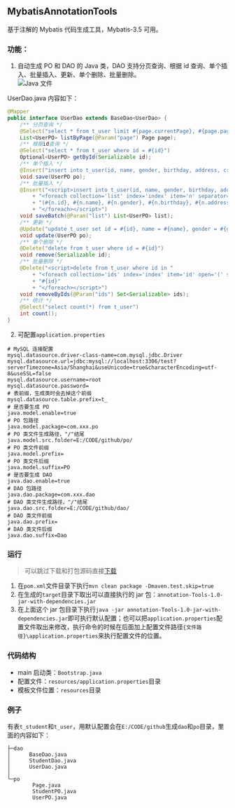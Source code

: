 ## MybatisAnnotationTools
基于注解的 Mybatis 代码生成工具，Mybatis-3.5 可用。
### 功能：
1. 自动生成 PO 和 DAO 的 Java 类，DAO 支持分页查询、根据 id 查询、单个插入、批量插入、更新、单个删除、批量删除。  
![Java 文件](https://upload-images.jianshu.io/upload_images/18729964-5b8222f762dad3da.png?imageMogr2/auto-orient/strip%7CimageView2/2/w/1240)

UserDao.java 内容如下：
```java
@Mapper
public interface UserDao extends BaseDao<UserDao> {
    /** 分页查询 */
    @Select("select * from t_user limit #{page.currentPage}, #{page.pageSize}")
    List<UserPO> listByPage(@Param("page") Page page);
    /** 根据id查询 */
    @Select("select * from t_user where id = #{id}")
    Optional<UserPO> getById(Serializable id);
    /** 单个插入 */
    @Insert("insert into t_user(id, name, gender, birthday, address, create_time, update_time)  values(#{id}, #{name}, #{gender}, #{birthday}, #{address}, #{createTime}, #{updateTime})")
    void save(UserPO po);
    /** 批量插入 */
    @Insert("<script>insert into t_user(id, name, gender, birthday, address, create_time, update_time) values "
        + "<foreach collection='list' index='index' item='n' separator=','> "
        + "(#{n.id}, #{n.name}, #{n.gender}, #{n.birthday}, #{n.address}, #{n.createTime}, #{n.updateTime})"
        + "</foreach></script>")
    void saveBatch(@Param("list") List<UserPO> list);
    /** 更新 */
    @Update("update t_user set id = #{id}, name = #{name}, gender = #{gender}, birthday = #{birthday}, address = #{address}, create_time = #{createTime}, update_time = #{updateTime} where id = #{id}")
    void update(UserPO po);
    /** 单个删除 */
    @Delete("delete from t_user where id = #{id}")
    void remove(Serializable id);
    /** 批量删除 */
    @Delete("<script>delete from t_user where id in "
        + "<foreach collection='ids' index='index' item='id' open='(' separator=',' close=')'>"
        + "#{id}"
        + "</foreach></script>")
    void removeByIds(@Param("ids") Set<Serializable> ids);
    /** 统计 */
    @Select("select count(*) from t_user")
    int count();
}
```
2. 可配置`application.properties`
```properties
# MySQL 连接配置
mysql.datasource.driver-class-name=com.mysql.jdbc.Driver
mysql.datasource.url=jdbc:mysql://localhost:3306/test?serverTimezone=Asia/Shanghai&useUnicode=true&characterEncoding=utf-8&useSSL=false
mysql.datasource.username=root
mysql.datasource.password=
# 表前缀，生成类时会去掉这个前缀
mysql.datasource.table.prefix=t_
# 是否要生成 PO
java.model.enable=true
# PO 包路径
java.model.package=com.xxx.po
# PO 类文件生成路径，"/"结尾
java.model.src.folder=E:/CODE/github/po/
# PO 类文件前缀
java.model.prefix=
# PO 类文件后缀
java.model.suffix=PO
# 是否要生成 DAO
java.dao.enable=true
# DAO 包路径
java.dao.package=com.xxx.dao
# DAO 类文件生成路径，"/"结尾
java.dao.src.folder=E:/CODE/github/dao/
# DAO 类文件前缀
java.dao.prefix=
# DAO 类文件后缀
java.dao.suffix=Dao
```
### 运行
> 可以跳过下载和打包源码直接[下载](https://github.com/chendehe/MybatisAnnotationTools/releases)

1. 在`pom.xml`文件目录下执行`mvn clean package -Dmaven.test.skip=true`
2. 在生成的`target`目录下取出可以直接执行的 jar 包：`annotation-Tools-1.0-jar-with-dependencies.jar`
3. 在上面这个 jar 包目录下执行`java -jar annotation-Tools-1.0-jar-with-dependencies.jar`即可执行默认配置；也可以把`application.properties`配置文件取出来修改，执行命令的时候在后面加上配置文件路径`{文件路径}\application.properties`来执行配置文件的位置。
### 代码结构
 - main 启动类：`Bootstrap.java`
 - 配置文件：`resources/application.properties`目录
 - 模板文件位置：`resources`目录
### 例子
有表`t_student`和`t_user`，用默认配置会在`E:/CODE/github`生成`dao`和`po`目录，里面的内容如下：
```
├─dao
│      BaseDao.java
│      StudentDao.java
│      UserDao.java
│
└─po
        Page.java
        StudentPO.java
        UserPO.java
```
